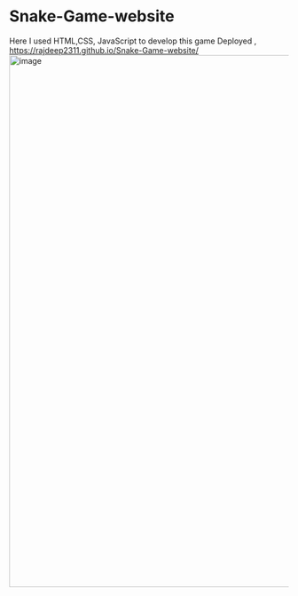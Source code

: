 # Snake-Game-website
Here I used HTML,CSS, JavaScript to develop this game
Deployed , https://rajdeep2311.github.io/Snake-Game-website/
<img width="960" alt="image" src="https://github.com/Rajdeep2311/Snake-Game-website/assets/124712392/b5e128c7-eb28-419c-a1b1-079311a1d8df">
